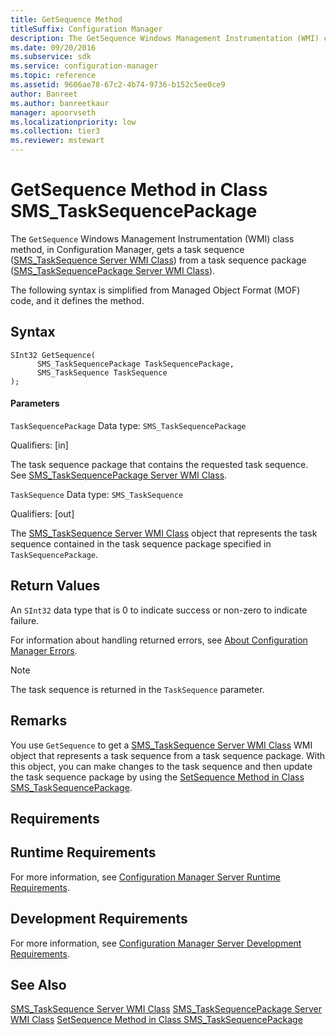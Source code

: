 ```yaml
---
title: GetSequence Method
titleSuffix: Configuration Manager
description: The GetSequence Windows Management Instrumentation (WMI) class method gets a task sequence (SMS_TaskSequence Server WMI Class) from a task sequence package (SMS_TaskSequencePackage Server WMI Class.)
ms.date: 09/20/2016
ms.subservice: sdk
ms.service: configuration-manager
ms.topic: reference
ms.assetid: 9606ae78-67c2-4b74-9736-b152c5ee0ce9
author: Banreet
ms.author: banreetkaur
manager: apoorvseth
ms.localizationpriority: low
ms.collection: tier3
ms.reviewer: mstewart
---
```

# GetSequence Method in Class SMS_TaskSequencePackage
The `GetSequence` Windows Management Instrumentation (WMI) class method, in Configuration Manager, gets a task sequence ([SMS_TaskSequence Server WMI Class](../../../develop/reference/osd/sms_tasksequence-server-wmi-class.md)) from a task sequence package ([SMS_TaskSequencePackage Server WMI Class](../../../develop/reference/osd/sms_tasksequencepackage-server-wmi-class.md)).

 The following syntax is simplified from Managed Object Format (MOF) code, and it defines the method.

## Syntax

```
SInt32 GetSequence(
      SMS_TaskSequencePackage TaskSequencePackage,
      SMS_TaskSequence TaskSequence
);
```

#### Parameters
 `TaskSequencePackage`
 Data type: `SMS_TaskSequencePackage`

 Qualifiers: [in]

 The task sequence package that contains the requested task sequence. See [SMS_TaskSequencePackage Server WMI Class](../../../develop/reference/osd/sms_tasksequencepackage-server-wmi-class.md).

 `TaskSequence`
 Data type: `SMS_TaskSequence`

 Qualifiers: [out]

 The [SMS_TaskSequence Server WMI Class](../../../develop/reference/osd/sms_tasksequence-server-wmi-class.md) object that represents the task sequence contained in the task sequence package specified in `TaskSequencePackage`.

## Return Values
 An `SInt32` data type that is 0 to indicate success or non-zero to indicate failure.

 For information about handling returned errors, see [About Configuration Manager Errors](../../../develop/core/understand/about-configuration-manager-errors.md).

> [!NOTE]
>  The task sequence is returned in the `TaskSequence` parameter.

## Remarks
 You use `GetSequence` to get a [SMS_TaskSequence Server WMI Class](../../../develop/reference/osd/sms_tasksequence-server-wmi-class.md) WMI object that represents a task sequence from a task sequence package. With this object, you can make changes to the task sequence and then update the task sequence package by using the [SetSequence Method in Class SMS_TaskSequencePackage](../../../develop/reference/osd/setsequence-method-in-class-sms_tasksequencepackage.md).

## Requirements

## Runtime Requirements
 For more information, see [Configuration Manager Server Runtime Requirements](../../../develop/core/reqs/server-runtime-requirements.md).

## Development Requirements
 For more information, see [Configuration Manager Server Development Requirements](../../../develop/core/reqs/server-development-requirements.md).

## See Also
 [SMS_TaskSequence Server WMI Class](../../../develop/reference/osd/sms_tasksequence-server-wmi-class.md)
 [SMS_TaskSequencePackage Server WMI Class](../../../develop/reference/osd/sms_tasksequencepackage-server-wmi-class.md)
 [SetSequence Method in Class SMS_TaskSequencePackage](../../../develop/reference/osd/setsequence-method-in-class-sms_tasksequencepackage.md)
